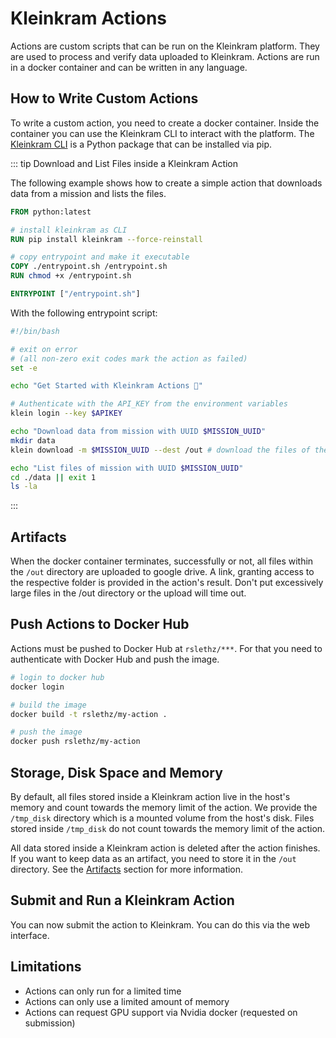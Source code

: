 # Kleinkram Actions

Actions are custom scripts that can be run on the Kleinkram platform. They are used to process and verify data uploaded
to Kleinkram. Actions are run in a docker container and can be written in any language.

## How to Write Custom Actions

To write a custom action, you need to create a docker container. Inside the container you can use the Kleinkram CLI
to interact with the platform. The [Kleinkram CLI](/usage/cli-api/cli-getting-started) is a Python package that can be
installed via pip.

::: tip Download and List Files inside a Kleinkram Action

The following example shows how to create a simple action that downloads data from a mission and lists the files.

```Dockerfile
FROM python:latest

# install kleinkram as CLI
RUN pip install kleinkram --force-reinstall

# copy entrypoint and make it executable
COPY ./entrypoint.sh /entrypoint.sh
RUN chmod +x /entrypoint.sh

ENTRYPOINT ["/entrypoint.sh"]
```

With the following entrypoint script:

```bash
#!/bin/bash

# exit on error
# (all non-zero exit codes mark the action as failed)
set -e

echo "Get Started with Kleinkram Actions 🚀"

# Authenticate with the API_KEY from the environment variables
klein login --key $APIKEY

echo "Download data from mission with UUID $MISSION_UUID"
mkdir data
klein download -m $MISSION_UUID --dest /out # download the files of the mission

echo "List files of mission with UUID $MISSION_UUID"
cd ./data || exit 1
ls -la
```

:::

## Artifacts

When the docker container terminates, successfully or not, all files within the `/out` directory are uploaded to google
drive.
A link, granting access to the respective folder is provided in the action's result. Don't put excessively large files
in the /out directory or the upload will time out.

## Push Actions to Docker Hub

Actions must be pushed to Docker Hub at `rslethz/***`. For that you need to authenticate with Docker Hub and push the
image.

```bash
# login to docker hub
docker login

# build the image
docker build -t rslethz/my-action .

# push the image
docker push rslethz/my-action
```

## Storage, Disk Space and Memory

By default, all files stored inside a Kleinkram action live in the host's memory and count towards the memory limit of
the action. We provide the `/tmp_disk` directory which is a mounted volume from the host's disk. Files stored
inside `/tmp_disk` do not count towards the memory limit of the action.

All data stored inside a Kleinkram action is deleted after the action finishes. If you want to keep data as an artifact,
you need to store it in the `/out` directory. See the [Artifacts](#artifacts) section for more information.

## Submit and Run a Kleinkram Action

You can now submit the action to Kleinkram. You can do this via the web interface.

## Limitations

-   Actions can only run for a limited time
-   Actions can only use a limited amount of memory
-   Actions can request GPU support via Nvidia docker (requested on submission)
